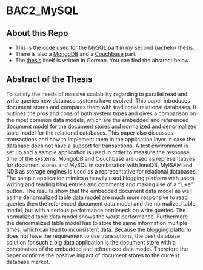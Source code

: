 # BAC2_MySQL
## About this Repo
* This is the code used for the MySQL part in my second bachelor thesis.
* There is also a [MongoDB](https://github.com/hoeselm/BAC2_MongoDB/) and a [Couchbase](https://github.com/hoeselm/BAC2_Couchbase/) part.
* The [thesis](https://github.com/haezl/BAC2_Thesis) itself is written in German. You can find the abstract below.

## Abstract of the Thesis
To satisfy the needs of massive scalability regarding to parallel read and  write queries new database systems have evolved. This paper introduces document stores and compares them with traditional relational databases. It outlines the pros and cons of both system types and gives  a  comparison  on  the  most  common  data  models,  which  are  the  embedded  and referenced document model for the document stores and normalized and denormalized table model  for  the  relational  databases. This  paper  also  discusses  transactions  and  how  to implement  them  in  the  application  layer  in  case  the  database  does  not have a support for transactions. A  test  environment  is  set  up  and  a  sample  application  is  used  in  order  to measure  the  response  time  of  the  systems.  MongoDB  and  Couchbase  are  used  as representatives for  document  stores  and  MySQL  in  combination  with  InnoDB,  MyISAM  and NDB  as  storage  engines  is  used  as  a  representative  for  relational  databases.  The  sample application  mimics  a  heavily  used  blogging  platform  with  users  writing  and  reading  blog entries  and  comments  and  making  use  of  a  “Like”  button.  The  results  show that the embedded  document  data  model  as  well  as  the  denormalized  table  data  model  are  much more  responsive  to  read  queries  then  the  referenced  document  data  model  and  the normalized  table  model,  but  with  a  serious  performance  bottleneck  on  write  queries. The normalized  table  data  model  shows  the  worst  performance.  Furthermore  the  denormalized table model has to store the same information multiple times, which can lead to inconsistent data. Because the blogging platform does not have the requirement to use transactions, the best  database  solution  for such a  big  data  application  is  the  document  store  with  a combination of the embedded and referenced data model. Therefore the paper confirms the positive impact of document stores to the current database market. 
